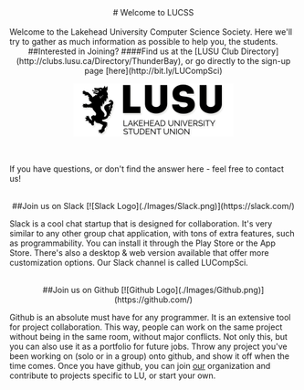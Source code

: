 <center>
# Welcome to LUCSS
</center>
<br>
Welcome to the Lakehead University Computer Science Society. Here we'll try to gather as much information as possible to help you, the students.
<br>

<center>
##Interested in Joining?
####Find us at the [LUSU Club Directory](http://clubs.lusu.ca/Directory/ThunderBay), or go directly to the sign-up page [here](http://bit.ly/LUCompSci)

[![LUSU Logo](./Images/LUSU.png)](http://bit.ly/LUCompSci)
</center>
 
<br>
 
If you have questions, or don't find the answer here - feel free to contact us!

<br>

<center>
##Join us on Slack
[![Slack Logo](./Images/Slack.png)](https://slack.com/)
</center>

Slack is a cool chat startup that is designed for collaboration. It's very similar to any other group chat application, with tons of extra features, such as programmability. You can install it through the Play Store or the App Store. There's also a desktop & web version available that offer more customization options. Our Slack channel is called LUCompSci.

<br>

<center>
##Join us on Github
[![Github Logo](./Images/Github.png)](https://github.com/)
</center>

Github is an absolute must have for any programmer. It is an extensive tool for project collaboration. This way, people can work on the same project without being in the same room, without major conflicts. Not only this, but you can also use it as a portfolio for future jobs. Throw any project you've been working on (solo or in a group) onto github, and show it off when the time comes. Once you have github, you can join [our](https://github.com/LakeheadUComputerScienceSociety) organization and contribute to projects specific to LU, or start your own.
